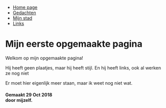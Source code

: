 <!DOCTYPE>
<html>
    <head>
        <title>
            Wameedh Test Becode
        </title>
    </head>
    <body>
        <!-- Navigatie-menu -->
        <ul class="navbar">
            <li>
                <a href="#">Home page</a>
            </li>
            <li>
                <a href="#">Gedachten</a>
            </li>
            <li>
                <a href="#">Mijn stad</a>
            </li>
            <li>
                <a href="#">Links</a>
            </li>
        </ul>
          <!-- Hoofdtekst -->
        <h1>
            Mijn eerste opgemaakte pagina
        </h1>   
        <p>
            Welkom op mijn opgemaakte pagina!
        </p>
        <p>
            Hij heeft geen plaatjes, maar hij heeft stijl.
            En hij heeft links, ook al werken ze nog niet
         </p>
        <p>
            Er moet hier eigenlijk meer staan,
            maar ik weet nog niet wat.
        </p>
            <!-- Onderteken en dateer de pagina, wees beleefd! -->
        <h4>
            Gemaakt 29 Oct 2018
            <br>
            door mijzelf.
        </h4>
    </body>
</html>
